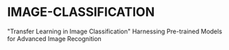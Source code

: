 # IMAGE-CLASSIFICATION
"Transfer Learning in Image Classification" Harnessing Pre-trained Models for Advanced  Image Recognition
